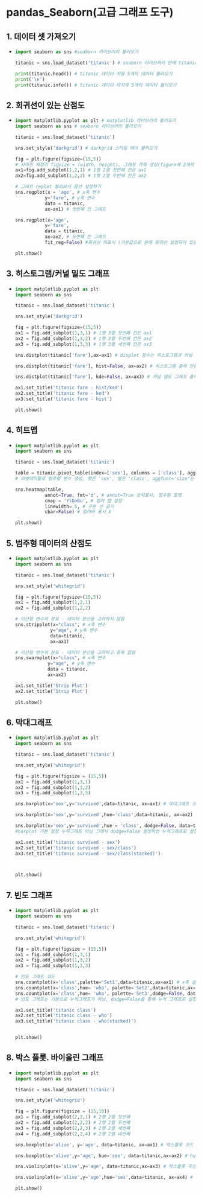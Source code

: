 # pandas_Seaborn(고급 그래프 도구)



## 1. 데이터 셋 가져오기

- ````python
  import seaborn as sns #seaborn 라이브러리 불러오기 
  
  titanic = sns.load_dataset('titanic') # seaborn 라이브러리 안에 titanic 데이터 불러오기 
  
  print(titanic.head()) # titanic 데이터 처음 5개의 데이터 불러오기
  print('\n')
  print(titanic.info()) # titanic 데이터 마지막 5개의 데이터 불러오기
  ````



## 2. 회귀선이 있는 산점도

- ```python
  import matplotlib.pyplot as plt # matplotlib 라이브러리 불러오기
  import seaborn as sns # seaborn 라이브러리 불러오기
  
  titanic = sns.load_dataset('titanic')
  
  sns.set_style('darkgrid') # darkgrid 스타일 테마 불러오기 
  
  fig = plt.figure(figsize=(15,5)) 
  # 사이즈 재정리 figsize = (width, height), 그래프 객체 생성(figure에 2개의 서브 플롯 생성)
  ax1=fig.add_subplot(1,2,1) # 1행 2열 첫번째 칸은 ax1
  ax2=fig.add_subplot(1,2,2) # 1행 2열 두번째 칸은 ax2
  
  # 그래프 replot 불러와서 옵션 설정하기
  sns.regplot(x = 'age', # x축 변수
             y='fare', # y축 변수
             data = titanic, 
             ax=ax1) # 첫번째 칸 그래프
  
  sns.regplot(x='age',
             y='fare',
             data = titanic,
             ax=ax2, # 두번째 칸 그래프
             fit_reg=False) #회귀선 미표시 (기본값으로 원래 회귀선 설정되어 있음)
  
  plt.show()
  ```

  

## 3. 히스토그램/커널 밀도 그래프

- ```python
  import matplotlib.pyplot as plt
  import seaborn as sns
  
  titanic = sns.load_dataset('titanic')
  
  sns.set_style('darkgrid')
  
  fig = plt.figure(figsize=(15,5))
  ax1 = fig.add_subplot(1,3,1) # 1행 3열 첫번째 칸은 ax1
  ax2 = fig.add_subplot(1,3,2) # 1행 3열 두번째 칸은 ax2
  ax3 = fig.add_subplot(1,3,3) # 1행 3열 세번째 칸은 ax3
  
  sns.distplot(titanic['fare'],ax=ax1) # displot 함수는 히스토그램과 커널 밀도 그래프 같이 출력되는 것이 기본값
  
  sns.distplot(titanic['fare'], hist=False, ax=ax2) # 히스토그램 출력 안함
  
  sns.distplot(titanic['fare'], kde=False, ax=ax3) # 커널 밀도 그래프 출력 안함
  
  ax1.set_title('titanic fare - hist/ked')
  ax2.set_title('titanic fare - ked')
  ax3.set_title('titanic fare - hist')
  
  plt.show()
  ```



## 4. 히트맵

- ````python
  import matplotlib.pyplot as plt
  import seaborn as sns
  
  titanic = sns.load_dataset('titanic')
  
  table = titanic.pivot_table(index=['sex'], columns = ['class'], aggfunc='size') 
  # 피벗테이블로 범주형 변수 생성, 행은 'sex', 열은 'class', aggfunc='size'는 데이터 값의 크기를 기준으로 크기를 설정
  
  sns.heatmap(table,
             annot=True, fmt='d', # annot=True 숫자표시, 정수형 포맷
             cmap = 'YlGnBu', # 컬러 맵 설정
             linewidth=.5, # 구분 선 굵기
             cbar=False) # 컬러바 표시 X
  
  plt.show()
  ````



## 5. 범주형 데이터의 산점도

- ````python
  import matplotlib.pyplot as plt
  import seaborn as sns
  
  titanic = sns.load_dataset('titanic')
  
  sns.set_style('whitegrid')
  
  fig = plt.figure(figsize=(15,5))
  ax1 = fig.add_subplot(1,2,1)
  ax2 = fig.add_subplot(1,2,2)
  
  # 이산형 변수의 분표 - 데이터 분산을 고려하지 않음
  sns.stripplot(x="class", # x축 변수
               y="age", # y축 변수
               data=titanic, 
               ax=ax1)
  
  # 이산형 변수의 분표 - 데이터 분산을 고려하고 중복 없음
  sns.swarmplot(x="class", # x축 변수
              y="age", # y축 변수
              data = titanic,
              ax=ax2)
  
  ax1.set_title('Strip Plot')
  ax2.set_title('Strip Plot')
  
  plt.show()
  ````



## 6. 막대그래프

-  ```python
   import matplotlib.pyplot as plt
   import seaborn as sns
   
   titanic = sns.load_dataset('titanic')
   
   sns.set_style('whitegrid')
   
   fig = plt.figure(figsize = (15,5))
   ax1 = fig.add_subplot(1,3,1)
   ax2 = fig.add_subplot(1,3,2)
   ax3 = fig.add_subplot(1,3,3)
   
   sns.barplot(x='sex',y='survived',data=titanic, ax=ax1) # 막대그래프 코드, x,y 축 설정
   
   sns.barplot(x='sex',y='survived',hue='class',data=titanic, ax=ax2) #  hue 범례 제목 설정
   
   sns.barplot(x='sex',y='survived',hue = 'class', dodge=False, data=titanic,ax=ax3) 
   #barplot 기본 설정 누적그래프 아님 그래서 dodge=False 설정하면 누적그래프로 설정됨
   
   ax1.set_title('titanic survived - sex')
   ax2.set_title('titanic survived - sex/class')
   ax3.set_title('titanic survived - sex/class(stacked)')
   
   
   
   plt.show()
   ```



## 7. 빈도 그래프

- ````python
  import matplotlib.pyplot as plt
  import seaborn as sns
  
  titanic = sns.load_dataset('titanic')
  
  sns.set_style('whitegrid')
  
  fig = plt.figure(figsize = (15,5))
  ax1 = fig.add_subplot(1,3,1)
  ax2 = fig.add_subplot(1,3,2)
  ax3 = fig.add_subplot(1,3,3)
  
  # 빈도 그래프 코드 
  sns.countplot(x='class',palette='Set1',data=titanic,ax=ax1) # x축 설정, 색상 설정
  sns.countplot(x='class',hue= 'who', palette='Set2',data=titanic,ax=ax2) # hue 범례 제목 추가
  sns.countplot(x='class',hue= 'who', palette='Set3',dodge=False, data=titanic,ax=ax3)
  # 빈도 그래프는 기본으로 누적그래프가 아님, dodge=False를 통해 누적 그래프로 설정 가능
  
  ax1.set_title('titanic class')
  ax2.set_title('titanic class - who')
  ax3.set_title('titanic class - who(stacked)')
  
  
  plt.show()
  ````



## 8. 박스 플롯. 바이올린 그래프 

- ````python
  import matplotlib.pyplot as plt
  import seaborn as sns
  
  titanic = sns.load_dataset('titanic')
  
  sns.set_style('whitegrid')
  
  fig = plt.figure(figsize = (15,10))
  ax1 = fig.add_subplot(2,2,1) # 2행 2열 첫번째
  ax2 = fig.add_subplot(2,2,2) # 2행 2열 두번째
  ax3 = fig.add_subplot(2,2,3) # 2행 2열 세번째
  ax4 = fig.add_subplot(2,2,4) # 2행 2열 네번째
  
  sns.boxplot(x='alive', y='age', data=titanic, ax=ax1) # 박스플롯 코드
  
  sns.boxplot(x='alive',y='age', hue='sex', data=titanic,ax=ax2) # hue 변수 추가 - 범례 설정
  
  sns.violinplot(x='alive',y='age', data=titanic,ax=ax3) # 박스플롯 곡선 모양
  
  sns.violinplot(x='alive',y='age',hue='sex',data=titanic, ax=ax4) # hue 변수 추가 - 범례 설정
  
  plt.show()
  ````